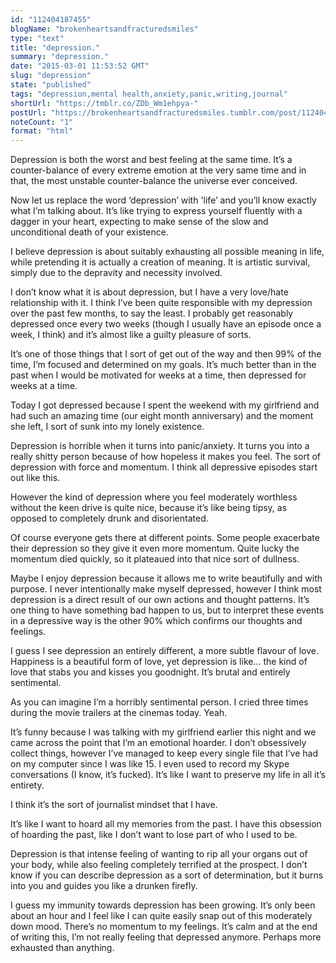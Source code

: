 ```yaml
---
id: "112404187455"
blogName: "brokenheartsandfracturedsmiles"
type: "text"
title: "depression."
summary: "depression."
date: "2015-03-01 11:53:52 GMT"
slug: "depression"
state: "published"
tags: "depression,mental health,anxiety,panic,writing,journal"
shortUrl: "https://tmblr.co/ZDb_Wm1ehpya-"
postUrl: "https://brokenheartsandfracturedsmiles.tumblr.com/post/112404187455/depression"
noteCount: "1"
format: "html"
---
```


Depression is both the worst and best feeling at the same time. It’s a counter-balance of every extreme emotion at the very same time and in that, the most unstable counter-balance the universe ever conceived. 

Now let us replace the word ‘depression’ with 'life’ and you’ll know exactly what I’m talking about. It’s like trying to express yourself fluently with a dagger in your heart, expecting to make sense of the slow and unconditional death of your existence.

I believe depression is about suitably exhausting all possible meaning in life, while pretending it is actually a creation of meaning. It is artistic survival, simply due to the depravity and necessity involved. 

I don’t know what it is about depression, but I have a very love/hate relationship with it. I think I’ve been quite responsible with my depression over the past few months, to say the least. I probably get reasonably depressed once every two weeks (though I usually have an episode once a week, I think) and it’s almost like a guilty pleasure of sorts.

It’s one of those things that I sort of get out of the way and then 99% of the time, I’m focused and determined on my goals. It’s much better than in the past when I would be motivated for weeks at a time, then depressed for weeks at a time.

Today I got depressed because I spent the weekend with my girlfriend and had such an amazing time (our eight month anniversary) and the moment she left, I sort of sunk into my lonely existence. 

Depression is horrible when it turns into panic/anxiety. It turns you into a really shitty person because of how hopeless it makes you feel. The sort of depression with force and momentum. I think all depressive episodes start out like this. 

However the kind of depression where you feel moderately worthless without the keen drive is quite nice, because it’s like being tipsy, as opposed to completely drunk and disorientated. 

Of course everyone gets there at different points. Some people exacerbate their depression so they give it even more momentum. Quite lucky the momentum died quickly, so it plateaued into that nice sort of dullness. 

Maybe I enjoy depression because it allows me to write beautifully and with purpose. I never intentionally make myself depressed, however I think most depression is a direct result of our own actions and thought patterns. It’s one thing to have something bad happen to us, but to interpret these events in a depressive way is the other 90% which confirms our thoughts and feelings. 

I guess I see depression an entirely different, a more subtle flavour of love. Happiness is a beautiful form of love, yet depression is like… the kind of love that stabs you and kisses you goodnight. It’s brutal and entirely sentimental. 

As you can imagine I’m a horribly sentimental person. I cried three times during the movie trailers at the cinemas today. Yeah. 

It’s funny because I was talking with my girlfriend earlier this night and we came across the point that I’m an emotional hoarder. I don’t obsessively collect things, however I’ve managed to keep every single file that I’ve had on my computer since I was like 15. I even used to record my Skype conversations (I know, it’s fucked). It’s like I want to preserve my life in all it’s entirety. 

I think it’s the sort of journalist mindset that I have. 

It’s like I want to hoard all my memories from the past. I have this obsession of hoarding the past, like I don’t want to lose part of who I used to be. 

Depression is that intense feeling of wanting to rip all your organs out of your body, while also feeling completely terrified at the prospect. I don’t know if you can describe depression as a sort of determination, but it burns into you and guides you like a drunken firefly. 

I guess my immunity towards depression has been growing. It’s only been about an hour and I feel like I can quite easily snap out of this moderately down mood. There’s no momentum to my feelings. It’s calm and at the end of writing this, I’m not really feeling that depressed anymore. Perhaps more exhausted than anything.